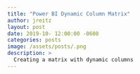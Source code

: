 ```yaml
---
title: "Power BI Dynamic Column Matrix"
author: jreitz
layout: post
date: 2019-10- 12:00:00 -0600
categories: posts
image: /assets/posts/.png
description: >
  Creating a matrix with dynamic columns
---
```

